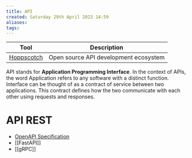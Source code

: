 ```yaml
---
title: API
created: Saturday 29th April 2023 14:59
aliases: 
tags:
---
```

| Tool                                                   | Description                           |
| ------------------------------------------------------ | ------------------------------------- |
| [Hoppscotch](https://github.com/hoppscotch/hoppscotch) | Open source API development ecosystem |

API stands for **Application Programming Interface**. In the context of APIs, the word Application refers to any software with a distinct function. Interface can be thought of as a contract of service between two applications. This contract defines how the two communicate with each other using requests and responses.

# API REST

- [OpenAPI Specification](https://swagger.io/specification/)
- [[FastAPI]]
- [[gRPC]]
